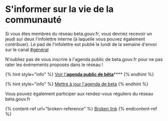 # S'informer sur la vie de la communauté

Si vous êtes membres du réseau beta.gouv.fr, vous devriez recevoir un jeudi sur deux l'infolettre interne (à laquelle vous pouvez également contribuer). Le pad de l'infolettre est publié le lundi de la semaine d'envoi sur le canal [#général](https://mattermost.incubateur.net/betagouv/channels/town-square)

N'oubliez pas de vous inscrire à l'agenda public de beta.gouv.fr pour ne pas rater les événements proposés dans le réseau !

{% hint style="info" %}
[Voir l'**agenda public de bêta**](https://calendar.google.com/calendar/u/1?cid=MGllb25xYXAxcjVqZWFsNXVnZXVob292bGdAZ3JvdXAuY2FsZW5kYXIuZ29vZ2xlLmNvbQ)\*\*\*\*
{% endhint %}

{% hint style="info" %}
[Mettre à jour l'agenda de beta](https://airtable.com/shrWvcUAOJqllVqtj)
{% endhint %}

Vous pouvez également participer aux rendez-vous réguliers du réseau beta.gouv.fr

{% content-ref url="broken-reference" %}
[Broken link](broken-reference)
{% endcontent-ref %}
